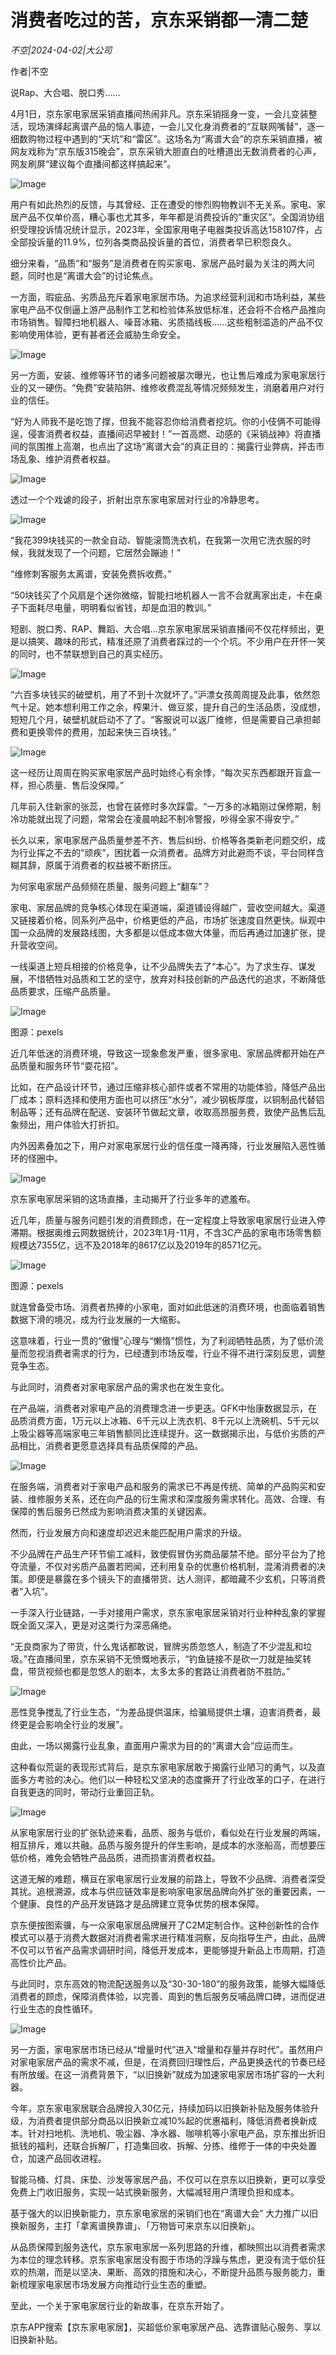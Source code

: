 # 消费者吃过的苦，京东采销都一清二楚

*不空|2024-04-02|大公司*

作者|不空

说Rap、大合唱、脱口秀......

4月1日，京东家电家居采销直播间热闹非凡。京东采销摇身一变，一会儿变装整活，现场演绎起离谱产品的恼人事迹，一会儿又化身消费者的“互联网嘴替”，逐一细数购物过程中遇到的“天坑”和“雷区”。这场名为“离谱大会”的京东采销直播，被网友戏称为“京东版315晚会”，京东采销大胆直白的吐槽道出无数消费者的心声，网友刷屏“建议每个直播间都这样搞起来”。

![Image](http://static.ylzbl.com/uploads/ueditor/php/upload/image/20240402/1712064116543223.png)

用户有如此热烈的反馈，与其曾经、正在遭受的惨烈购物教训不无关系。家电、家居产品不仅单价高，糟心事也尤其多，年年都是消费投诉的“重灾区”。全国消协组织受理投诉情况统计显示，2023年，全国家用电子电器类投诉高达158107件，占全部投诉量的11.9%，位列各类商品投诉量的首位，消费者早已积怨良久。

细分来看，“品质”和“服务”是消费者在购买家电、家居产品时最为关注的两大问题，同时也是“离谱大会”的讨论焦点。

一方面，瑕疵品、劣质品充斥着家电家居市场。为追求经营利润和市场利益，某些家电产品不仅倒逼上游产品制作工艺和检验体系放低标准，还会将不合格产品推向市场销售。智障扫地机器人、噪音冰箱、劣质插线板......这些粗制滥造的产品不仅影响使用体验，更有甚者还会威胁生命安全。

![Image](http://static.ylzbl.com/uploads/ueditor/php/upload/image/20240402/1712064117599917.png)

另一方面，安装、维修等环节的诸多问题被屡次曝光，也让售后难成为家电家居行业的又一硬伤。“免费”安装陷阱、维修收费混乱等情况频频发生，消磨着用户对行业的信任。

“好为人师我不是吃饱了撑，但我不能容忍你给消费者挖坑。你的小伎俩不可能得逞，侵害消费者权益，直播间迟早被封！”一首高燃、动感的《采销战神》将直播间的氛围推上高潮，也点出了这场“离谱大会”的真正目的：揭露行业弊病，抨击市场乱象、维护消费者权益。

![Image](http://static.ylzbl.com/uploads/ueditor/php/upload/image/20240402/1712064118614405.png)

透过一个个戏谑的段子，折射出京东家电家居对行业的冷静思考。

![Image](http://static.ylzbl.com/uploads/ueditor/php/upload/image/20240402/1712064119733382.png)

“我花399块钱买的一款全自动、智能滚筒洗衣机，在我第一次用它洗衣服的时候，我就发现了一个问题，它居然会蹦迪！”

“维修刺客服务太离谱，安装免费拆收费。”

“50块钱买了个风扇是个迷你微缩，智能扫地机器人一言不合就离家出走，卡在桌子下面耗尽电量，明明看似省钱，却是血泪的教训。”

短剧、脱口秀、RAP、舞蹈、大合唱...京东家电家居采销直播间不仅花样频出，更是以搞笑、趣味的形式，精准还原了消费者踩过的一个个坑。不少用户在开怀一笑的同时，也不禁联想到自己的真实经历。

![Image](http://static.ylzbl.com/uploads/ueditor/php/upload/image/20240402/1712064119535139.png)

“六百多块钱买的破壁机，用了不到十次就坏了。”沪漂女孩周周提及此事，依然怨气十足。她本想利用工作之余，榨果汁、做豆浆，提升自己的生活品质，没成想，短短几个月，破壁机就启动不了了。“客服说可以返厂维修，但是需要自己承担邮费和更换零件的费用，加起来快三百块钱。”

![Image](http://static.ylzbl.com/uploads/ueditor/php/upload/image/20240402/1712064120145043.png)

这一经历让周周在购买家电家居产品时始终心有余悸，“每次买东西都跟开盲盒一样，担心质量、售后没保障。”

几年前入住新家的张蕊，也曾在装修时多次踩雷。“一万多的冰箱刚过保修期，制冷功能就出现了问题，常常会在凌晨响起不制冷警报，吵得全家不得安宁。”

长久以来，家电家居产品质量参差不齐、售后纠纷、价格等各类新老问题交织，成为行业挥之不去的“顽疾”，困扰着一众消费者。品牌方对此避而不谈，平台同样含糊其辞，原属于消费者的权益被不断挤压。

为何家电家居产品频频在质量、服务问题上“翻车”？

家电、家居品牌的竞争核心体现在渠道端，渠道铺设得越广，营收空间越大。渠道又链接着价格，同系列产品中，价格更低的产品，市场扩张速度自然更快。纵观中国一众品牌的发展路线图，大多都是以低成本做大体量，而后再通过加速扩张，提升营收空间。

一线渠道上短兵相接的价格竞争，让不少品牌失去了“本心”。为了求生存、谋发展，不惜牺牲对品质和工艺的坚守，放弃对科技创新的产品迭代的追求，不断降低品质要求，压缩产品质量。

![Image](http://static.ylzbl.com/uploads/ueditor/php/upload/image/20240402/1712064121912517.png)

图源：pexels

近几年低迷的消费环境，导致这一现象愈发严重，很多家电、家居品牌都开始在产品质量和服务环节“耍花招”。

比如，在产品设计环节，通过压缩非核心部件或者不常用的功能体验，降低产品出厂成本；原料选择和使用方面也可以挤压“水分”，减少钢板厚度，以铜制品代替铝制品等；还有品牌在配送、安装环节做起文章，收取高昂服务费，致使产品售后乱象频出，用户体验大打折扣。

内外因素叠加之下，用户对家电家居行业的信任度一降再降，行业发展陷入恶性循环的怪圈中。

![Image](http://static.ylzbl.com/uploads/ueditor/php/upload/image/20240402/1712064122300671.png)

京东家电家居采销的这场直播，主动揭开了行业多年的遮羞布。

近几年，质量与服务问题引发的消费顾虑，在一定程度上导致家电家居行业进入停滞期。根据奥维云网数据统计，2023年1月-11月，不含3C产品的家电市场零售额规模达7355亿，远不及2018年的8617亿以及2019年的8571亿元。

![Image](http://static.ylzbl.com/uploads/ueditor/php/upload/image/20240402/1712064123689004.png)

图源：pexels

就连曾备受市场、消费者热捧的小家电，面对如此低迷的消费环境，也面临着销售数据下滑的境况，成为行业发展的一大缩影。

这意味着，行业一贯的“傲慢”心理与“懒惰”惯性，为了利润牺牲品质，为了低价流量而忽视消费者需求的行为，已经遭到市场反噬，行业不得不进行深刻反思，调整竞争生态。

与此同时，消费者对家电家居产品的需求也在发生变化。

在产品端，消费者对家电产品的消费理念进一步更迭。GFK中怡康数据显示，在品质消费方面，1万元以上冰箱、6千元以上洗衣机、8千元以上洗碗机、5千元以上吸尘器等高端家电三年销售额同比连续提升。这一数据揭示出，与低价劣质的产品相比，消费者更愿意选择具有品质保障的产品。

![Image](http://static.ylzbl.com/uploads/ueditor/php/upload/image/20240402/1712064123723738.png)

在服务端，消费者对于家电产品和服务的需求已不再是传统、简单的产品购买和安装、维修服务关系，还在向产品的衍生需求和深度服务需求转化。高效、合理、有保障的售后服务已然成为影响消费决策的关键因素。

然而，行业发展方向和速度却迟迟未能匹配用户需求的升级。

不少品牌在产品生产环节偷工减料，致使假冒伪劣商品屡禁不绝。部分平台为了抢夺流量，不仅对劣质产品置若罔闻，还利用复杂的优惠价格机制，混淆消费者的决策。即便是暴露在多个镜头下的直播带货、达人测评，都暗藏不少玄机，只等消费者“入坑”。

一手深入行业链路，一手对接用户需求，京东家电家居采销对行业种种乱象的掌握既全面又深入，更是对这类行为深恶痛绝。

“无良商家为了带货，什么鬼话都敢说，冒牌劣质忽悠人，制造了不少混乱和垃圾。”在直播间里，京东采销不无愤慨地表示，“钓鱼链接不是砍一刀就是抽奖转盘，带货视频也都是忽悠人的剧本，太多太多的套路让消费者防不胜防。”

![Image](http://static.ylzbl.com/uploads/ueditor/php/upload/image/20240402/1712064124773751.png)

恶性竞争搅乱了行业生态，“为差品提供温床，给骗局提供土壤，迫害消费者，最终更是会影响全行业的发展”。

由此，一场以揭露行业乱象，直面用户需求为目的的“离谱大会”应运而生。

这种看似荒诞的表现形式背后，是京东家电家居敢于揭露行业陋习的勇气，以及直面多方考验的决心。他们以一种轻松又坚决的态度撕开了行业改革的口子，在进行自我更迭的同时，带动行业重回正轨。

![Image](http://static.ylzbl.com/uploads/ueditor/php/upload/image/20240402/1712064115822119.png)

从家电家居行业的扩张轨迹来看，品质、服务与低价，看似处在行业发展的两端，相互排斥，难以共融。品质与服务提升的伴生影响，是成本的水涨船高，而想要压低价格，难免会牺牲产品品质，进而损害消费者权益。

这道无解的难题，横亘在家电家居行业发展的前路上，导致不少品牌、消费者深受其扰。追根溯源，成本与供应链效率是影响家电家居品牌向外扩张的重要因素，一个健康、良性的产品开发链路才是品牌建立竞争优势的根本保障。

京东便按图索骥，与一众家电家居品牌展开了C2M定制合作。这种创新性的合作模式可以基于消费大数据对消费者需求进行精准洞察，反向指导生产，由此，品牌不仅可以节省产品需求调研时间，降低开发成本，更能够提升新品上市周期，打造高性价比产品。

与此同时，京东高效的物流配送服务以及“30-30-180”的服务政策，能够大幅降低消费者的顾虑，保障消费体验，以完善、周到的售后服务反哺品牌口碑，进而促进行业生态的良性循环。

![Image](http://static.ylzbl.com/uploads/ueditor/php/upload/image/20240402/1712064126513986.png)

另一方面，家电家居市场已经从“增量时代”进入“增量和存量并存时代”。虽然用户对家电家居产品的需求不减，但是，在消费回归理性后，产品更换迭代的节奏已经有所放缓。在这一消费背景下，“以旧换新”就成为加速家电家居市场扩容的一大利器。

今年，京东家电家居联合品牌投入30亿元，持续加码以旧换新补贴及服务体验升级，为消费者提供部分商品以旧换新立减10%起的优惠福利，降低消费者换新成本。针对扫地机、洗地机、吸尘器、净水器、咖啡机等小家电产品，京东推出折旧抵钱的福利，还联合拆解厂，打造集回收、拆解、分拣、维修于一体的中央处置仓，加速产品回收进程。

智能马桶、灯具、床垫、沙发等家居产品，不仅可以在京东以旧换新，更可以享受免费上门收旧服务，实现一站式换新服务，大幅减轻用户清理负担和成本。

基于强大的以旧换新能力，京东家电家居的采销们也在“离谱大会” 大力推广以旧换新服务，主打「拿离谱换靠谱」、「万物皆可来京东以旧换新」。

从品质保障到服务迭代，京东家电家居一系列思路的升维，都映照出以消费者需求为本位的理念转移。京东家电家居没有囿于市场的浮躁与焦虑，更没有流于低价狂欢的热潮，而是以坚决、果断、高效的措施和决心，不断提升品质与服务能力，重新梳理家电家居市场发展方向推动行业生态的重塑。

至此，一个关于家电家居行业的新故事，在京东开始了。

京东APP搜索【京东家电家居】，买超低价家电家居产品、选靠谱贴心服务、享以旧换新补贴。

